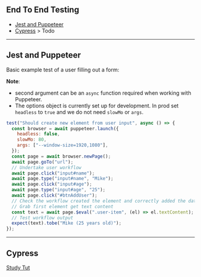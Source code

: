 ## End To End Testing

- [Jest and Puppeteer](#Jest-and-Puppeteer)
- [Cypress](#Cypress) > Todo

---

## Jest and Puppeteer

Basic example test of a user filling out a form:

**Note**:

- second argument can be an `async` function required when working with Puppeteer.
- The options object is currently set up for development. In prod set `headless` to `true` and we do not need `slowMo` or `args`.

```js
test("Should create new element from user input", async () => {
  const browser = await puppeteer.launch({
    headless: false,
    slowMo: 80,
    args: ["--window-size=1920,1080"],
  });
  const page = await browser.newPage();
  await page.goTo("url");
  // Undertake user workflow
  await page.click("input#name");
  await page.type("input#name", "Mike");
  await page.click("input#age");
  await page.type("input#age", "25");
  await page.click("#btnAddUser");
  // Check the workflow created the element and correctly added the data
  // Grab first element get text content
  const text = await page.$eval(".user-item", (el) => el.textContent);
  // Test workflow output
  expect(text).tobe("Mike (25 years old)");
});
```

---

## Cypress

[Study Tut](https://www.youtube.com/watch?v=03kG2rdJYtc)
